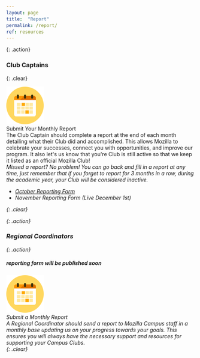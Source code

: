 ```yaml
---
layout: page
title:  "Report"
permalink: /report/
ref: resources
---
```


{: .action}
### Club Captains

{: .clear}
&nbsp;


<div class="resources">
  <img src="/static/img/calendar.png" alt="">
  <div class="head-link">Submit Your Monthly Report</div>
  <span>
  The Club Captain should complete a report at the end of each month detailing what their Club did and accomplished. This allows Mozilla to celebrate your successes, connect you with opportunities, and improve our program. It also let's us know that you're Club is still active so that we keep it listed as an official Mozilla Club!
  </br>
  <i>Missed a report? No problem! You can go back and fill in a report at any time, just remember that if you forget to report for 3 months in a row, during the academic year, your Club will be considered inactive.<i>
  <ul>
  <li> <a href="https://docs.google.com/a/mozilla.com/forms/d/e/1FAIpQLSfPkMDBxu72xqBtO3ooKThNdn7o7diioMUOnjjBKenuVN3K6w/viewform">October Reporting Form</a></li>
  <li> November Reporting Form (Live December 1st)</li>
  </ul>
  </span>
</div>

{: .clear}
&nbsp;

{: .action}
### Regional Coordinators

{: .action}
##### reporting form will be published soon

<div class="resources">
  <img src="/static/img/calendar.png" alt="">
  <div class="head-link">Submit a Monthly Report</div>
  <span>A Regional Coordinator should send a report to Mozilla Campus staff in a monthly base updating us on your progress towards your goals. This ensures you will always have the necessary support and resources for supporting your Campus Clubs.
  </span>
</div>
{: .clear}
&nbsp;
